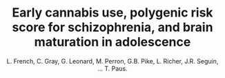 ---
author: L. French, C. Gray, G. Leonard, M. Perron, G.B. Pike, L. Richer, J.R. Seguin, ... T. Paus.
title: Early cannabis use, polygenic risk score for schizophrenia, and brain maturation in adolescence
journal: JAMA Psychiatry
year: 2015
type: article
doi: 10.1001/jamapsychiatry.2015.1131
volume: 72
number: 10
---